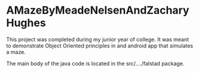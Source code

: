 # AMazeByMeadeNelsenAndZacharyHughes

This project was completed during my junior year of college.  It was meant to demonstrate Object Oriented principles in and android app that simulates a maze. 

The main body of the java code is located in the src/..../falstad package.  

